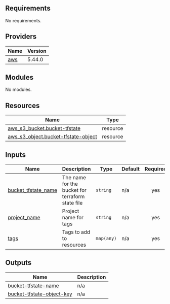 <!-- BEGIN_TF_DOCS -->
## Requirements

No requirements.

## Providers

| Name | Version |
|------|---------|
| <a name="provider_aws"></a> [aws](#provider\_aws) | 5.44.0 |

## Modules

No modules.

## Resources

| Name | Type |
|------|------|
| [aws_s3_bucket.bucket-tfstate](https://registry.terraform.io/providers/hashicorp/aws/latest/docs/resources/s3_bucket) | resource |
| [aws_s3_object.bucket-tfstate-object](https://registry.terraform.io/providers/hashicorp/aws/latest/docs/resources/s3_object) | resource |

## Inputs

| Name | Description | Type | Default | Required |
|------|-------------|------|---------|:--------:|
| <a name="input_bucket_tfstate_name"></a> [bucket\_tfstate\_name](#input\_bucket\_tfstate\_name) | The name for the bucket for terraform state file | `string` | n/a | yes |
| <a name="input_project_name"></a> [project\_name](#input\_project\_name) | Project name for tags | `string` | n/a | yes |
| <a name="input_tags"></a> [tags](#input\_tags) | Tags to add to resources | `map(any)` | n/a | yes |

## Outputs

| Name | Description |
|------|-------------|
| <a name="output_bucket-tfstate-name"></a> [bucket-tfstate-name](#output\_bucket-tfstate-name) | n/a |
| <a name="output_bucket-tfstate-object-key"></a> [bucket-tfstate-object-key](#output\_bucket-tfstate-object-key) | n/a |
<!-- END_TF_DOCS -->